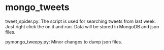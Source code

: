 # mongo_tweets

tweet_spider.py:
The script is used for searching tweets from last week. 
Just right click the on it and run.
Data will be stored in MongoDB and json files.

pymongo_tweepy.py:
Minor changes to dump json files.